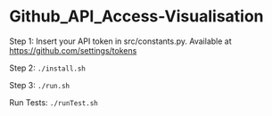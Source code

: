 # Github_API_Access-Visualisation

Step 1: Insert your API token in src/constants.py. Available at https://github.com/settings/tokens

Step 2: `./install.sh`

Step 3: `./run.sh`

Run Tests: `./runTest.sh`
